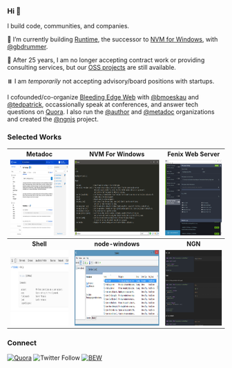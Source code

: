### Hi 👋

I build code, communities, and companies. 

🔭 I’m currently building [Runtime](https://github.com/coreybutler/nvm-windows/wiki/Runtime), the successor to [NVM for Windows](https://github.com/coreybutler/nvm-windows), with [@gbdrummer](https://github.com/gbdrummer).

🛑 After 25 years, I am no longer accepting contract work or providing consulting services, but our [OSS projects](https://github.com/butlerlogic) are still available.

⏸️ I am _temporarily_ not accepting advisory/board positions with startups.

<!--
I currently work with  building the infrastructure for these ventures:
- [Author.io](https://github.com/author) (software firm, built [Fenix Web Server](https://preview.fenixwebserver.com))
- [Metadoc.io](https://metadoc.io) (Tech Documentation Platform)
- [Butler Logic](https://butlerlogic.com) (Research & Development)
-->
I cofounded/co-organize [Bleeding Edge Web](https://edgeatx.org) with [@bmoeskau](https://github.com/bmoeskau) and [@tedpatrick](https://github.com/tedpatrick), occassionally speak at conferences, and answer tech questions on [Quora](https://www.quora.com/profile/Corey-Butler). I also run the [@author](https://github.com/author) and [@metadoc](https://github.com/metadoc) organizations and created the [@ngnjs](https://github.com/ngnjs) project.


### Selected Works

<table>
  <tr>
    <th>Metadoc</th>
    <th>NVM For Windows</th>
    <th>Fenix Web Server</th>
  </tr>
  <tr>
    <td><a href="https://github.com/metadoc" target="_blank"><img src="https://github.com/coreybutler/coreybutler/raw/master/metadoc.png" height="175px"/></a></td>
    <td><a href="https://github.com/coreybutler/nvm-windows" target="_blank"><img src="https://github.com/coreybutler/coreybutler/raw/master/nvm4w.png" height="175px"/></a></td>
    <td align="center"><a href="https://preview.fenixwebserver.com" target="_blank"><img src="https://github.com/coreybutler/coreybutler/raw/master/fenix.png" height="175px"/></a></td>
  </tr>
  <tr>
    <th>Shell</th>
    <th>node-windows</th>
    <th>NGN</th>
  </tr>
  <tr>
    <td><a href="https://github.com/author/shell" target="_blank"><img src="https://github.com/coreybutler/coreybutler/raw/master/cli.jpeg" height="175px"/></a></td>
    <td><a href="https://github.com/coreybutler/node-windows" target="_blank"><img src="https://github.com/coreybutler/coreybutler/raw/master/node-windows.png" height="175px"/></a></td>
    <td><a href="https://github.com/ngnjs" target="_blank"><img src="https://github.com/coreybutler/coreybutler/raw/master/NGN.png" height="175px"/></a></td>
  </tr>
</table>

### Connect

[![Quora](https://img.shields.io/badge/Top%20Writer-red?logo=quora&style=social)](https://www.quora.com/profile/Corey-Butler) ![Twitter Follow](https://img.shields.io/twitter/follow/goldglovecb?label=%40goldglovecb) [![BEW](https://img.shields.io/badge/Bleeding%20Edge%20Web-Co--organizer-1?logo=meetup&style=social)](https://edgeatx.org)


<!--
**coreybutler/coreybutler** is a ✨ _special_ ✨ repository because its `README.md` (this file) appears on your GitHub profile.

Here are some ideas to get you started:

- 🔭 I’m currently working on ...
- 🌱 I’m currently learning ...
- 👯 I’m looking to collaborate on ...
- 🤔 I’m looking for help with ...
- 💬 Ask me about ...
- 📫 How to reach me: ...
- 😄 Pronouns: ...
- ⚡ Fun fact: ...
-->
